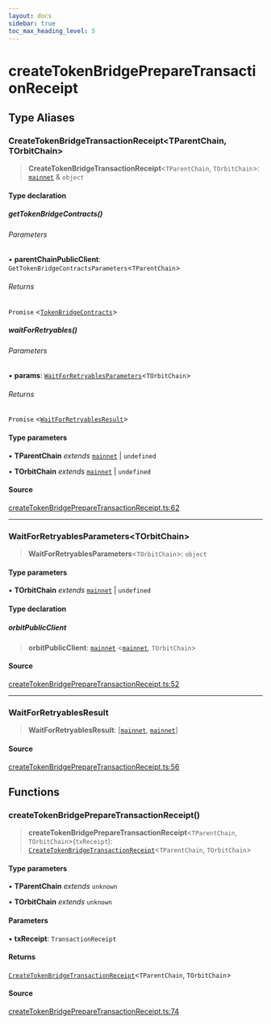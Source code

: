 ```yaml
---
layout: docs
sidebar: true
toc_max_heading_level: 5
---
```


# createTokenBridgePrepareTransactionReceipt

## Type Aliases

### CreateTokenBridgeTransactionReceipt\<TParentChain, TOrbitChain\>

> **CreateTokenBridgeTransactionReceipt**\<`TParentChain`, `TOrbitChain`\>: [`mainnet`](chains.md#mainnet) & `object`

#### Type declaration

##### getTokenBridgeContracts()

###### Parameters

• **parentChainPublicClient**: `GetTokenBridgeContractsParameters`\<`TParentChain`\>

###### Returns

`Promise` \<[`TokenBridgeContracts`](types/TokenBridgeContracts.md#tokenbridgecontracts)\>

##### waitForRetryables()

###### Parameters

• **params**: [`WaitForRetryablesParameters`](createTokenBridgePrepareTransactionReceipt.md#waitforretryablesparameterstorbitchain)\<`TOrbitChain`\>

###### Returns

`Promise` \<[`WaitForRetryablesResult`](createTokenBridgePrepareTransactionReceipt.md#waitforretryablesresult)\>

#### Type parameters

• **TParentChain** *extends* [`mainnet`](chains.md#mainnet) \| `undefined`

• **TOrbitChain** *extends* [`mainnet`](chains.md#mainnet) \| `undefined`

#### Source

[createTokenBridgePrepareTransactionReceipt.ts:62](https://github.com/offchainlabs/arbitrum-orbit-sdk/blob/fa20b8d23170b5196c4c9cdb5fc2dfefa349f1c8/src/createTokenBridgePrepareTransactionReceipt.ts#L62)

***

### WaitForRetryablesParameters\<TOrbitChain\>

> **WaitForRetryablesParameters**\<`TOrbitChain`\>: `object`

#### Type parameters

• **TOrbitChain** *extends* [`mainnet`](chains.md#mainnet) \| `undefined`

#### Type declaration

##### orbitPublicClient

> **orbitPublicClient**: [`mainnet`](chains.md#mainnet) \<[`mainnet`](chains.md#mainnet), `TOrbitChain`\>

#### Source

[createTokenBridgePrepareTransactionReceipt.ts:52](https://github.com/offchainlabs/arbitrum-orbit-sdk/blob/fa20b8d23170b5196c4c9cdb5fc2dfefa349f1c8/src/createTokenBridgePrepareTransactionReceipt.ts#L52)

***

### WaitForRetryablesResult

> **WaitForRetryablesResult**: [[`mainnet`](chains.md#mainnet), [`mainnet`](chains.md#mainnet)]

#### Source

[createTokenBridgePrepareTransactionReceipt.ts:56](https://github.com/offchainlabs/arbitrum-orbit-sdk/blob/fa20b8d23170b5196c4c9cdb5fc2dfefa349f1c8/src/createTokenBridgePrepareTransactionReceipt.ts#L56)

## Functions

### createTokenBridgePrepareTransactionReceipt()

> **createTokenBridgePrepareTransactionReceipt**\<`TParentChain`, `TOrbitChain`\>(`txReceipt`): [`CreateTokenBridgeTransactionReceipt`](createTokenBridgePrepareTransactionReceipt.md#createtokenbridgetransactionreceipttparentchaintorbitchain)\<`TParentChain`, `TOrbitChain`\>

#### Type parameters

• **TParentChain** *extends* `unknown`

• **TOrbitChain** *extends* `unknown`

#### Parameters

• **txReceipt**: `TransactionReceipt`

#### Returns

[`CreateTokenBridgeTransactionReceipt`](createTokenBridgePrepareTransactionReceipt.md#createtokenbridgetransactionreceipttparentchaintorbitchain)\<`TParentChain`, `TOrbitChain`\>

#### Source

[createTokenBridgePrepareTransactionReceipt.ts:74](https://github.com/offchainlabs/arbitrum-orbit-sdk/blob/fa20b8d23170b5196c4c9cdb5fc2dfefa349f1c8/src/createTokenBridgePrepareTransactionReceipt.ts#L74)
